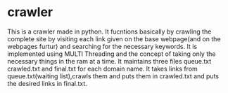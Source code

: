 # crawler
This is a crawler made in python.
It fucntions basically by crawling the complete site by visiting each link given on the base webpage(and on the webpages furtur) and searching for the necessary keywords.
It is implemented using MULTI Threading and the concept of taking only the necessary things in the ram at a time.
It maintains three files queue.txt crawled.txt and final.txt for each domain name.
It takes links from queue.txt(waiting list),crawls them and puts them in crawled.txt and puts the desired links in final.txt.
